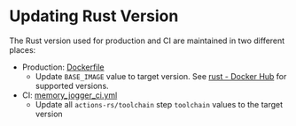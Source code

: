 # Updating Rust Version

The Rust version used for production and CI are maintained in two different
places:

- Production: [Dockerfile](../Dockerfile)
  - Update `BASE_IMAGE` value to target version. See [rust - Docker
    Hub](https://hub.docker.com/_/rust) for supported versions.
- CI: [memory_jogger_ci.yml](../.github/workflows/memory_jogger_ci.yml)
  - Update all `actions-rs/toolchain` step `toolchain` values to the target
    version
